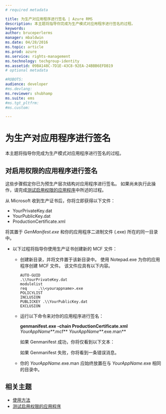 ```yaml
---
# required metadata

title: 为生产对应用程序进行签名 | Azure RMS
description: 本主题将指导你完成为生产模式对应用程序进行签名的过程。
keywords:
author: bruceperlerms
manager: mbaldwin
ms.date: 04/28/2016
ms.topic: article
ms.prod: azure
ms.service: rights-management
ms.technology: techgroup-identity
ms.assetid: 09BA148C-7D1E-43C8-92EA-24BBB6EFDB19
# optional metadata

#ROBOTS:
audience: developer
#ms.devlang:
ms.reviewer: shubhamp
ms.suite: ems
#ms.tgt_pltfrm:
#ms.custom:

---
```


# 为生产对应用程序进行签名

本主题将指导你完成为生产模式对应用程序进行签名的过程。

## 对启用权限的应用程序进行签名

这些步骤假定你已为预生产层次结构对应用程序进行签名。 如果尚未执行此操作，请完成[测试启用权限的应用程序](running-your-first-application.md)中所述的过程。

从 Microsoft 收到生产证书后，你将立即获得以下文件：

-   YourPrivateKey.dat
-   YourPublicKey.dat
-   ProductionCertificate.xml

将其置于 *GenManifest.exe* 和你的应用程序二进制文件 (.exe) 所在的同一目录中。

-   以下过程将指导你使用生产证书创建新的 MCF 文件：

    -   创建新目录，并将文件置于该新目录中。 使用 Notepad.exe 为你的应用程序创建 MCF 文件。 该文件应具有以下内容。

        ``` syntax
        AUTO-GUID
        .\\YourPrivateKey.dat
        modulelist
        req     .\\<yourappname>.exe
        POLICYLIST
        INCLUSION
        PUBLICKEY .\\YourPublicKey.dat
        EXCLUSION
        ```

    -   运行以下命令来对你的应用程序进行签名：

        **genmanifest.exe -chain ProductionCertificate.xml** *YourAppName***.mcf** *YourAppName***.exe.man**

        如果 Genmanifest 成功，你将仅看到以下文本：

        如果 Genmanifest 失败，你将看到一条错误消息。

    -   你的 *YourAppName*.exe.man 应始终放置在与 *YourAppName*.exe 相同的目录中。

## 相关主题

* [使用方法](how-to-use-msipc.md)
* [测试启用权限的应用程序](running-your-first-application.md)
 

 





<!--HONumber=Apr16_HO4-->


